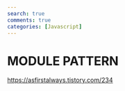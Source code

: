 ```yaml
---
search: true
comments: true
categories: [Javascript]
---
```



# MODULE PATTERN

https://asfirstalways.tistory.com/234

